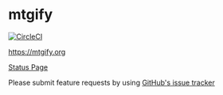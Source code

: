 # mtgify

[![CircleCI](https://circleci.com/gh/mpaulweeks/mtgify/tree/master.svg?style=svg)](https://circleci.com/gh/mpaulweeks/mtgify/tree/master)

https://mtgify.org

[Status Page](https://mpaulweeks.github.io/mtgify/status)

Please submit feature requests by using [GitHub's issue tracker](https://github.com/mpaulweeks/mtgify/issues)
